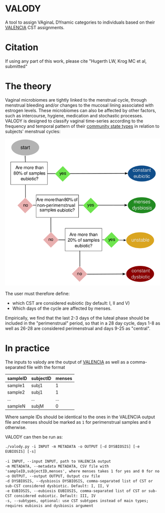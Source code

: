 # VALODY
A tool to assign VAginaL DYnamic categories to individuals based on their
[VALENCIA](https://github.com/ravel-lab/VALENCIA) CST assignments.

# Citation
If using any part of this work, please cite "Hugerth LW, Krog MC et al, submitted"

# The theory
Vaginal microbiomes are tightly linked to the menstrual cycle, through
menstrual bleeding and/or changes to the mucosal lining associated with estrogen
levels. These microbiomes can also be affected by other factors, such as
intercourse, hygiene, medication and stochastic processes. VALODY is designed
to classify vaginal time-series according to the frequency and temporal pattern
of their [community state types](https://github.com/ravel-lab/VALENCIA) in
relation to subjects' menstrual cycles:

![The Valody workflow](valody_outline.png)

The user must therefore define:
* which CST are considered eubiotic (by default: I, II and V)
* Which days of the cycle are affected by menses. 

Empirically, we find that the last 2-3 days of the luteal phase should be
included in the "perimenstrual" period, so that in a 28 day cycle, days 1-8 as
well as 26-28 are considered perimenstrual and days 9-25 as "central". 

# In practice
The inputs to valody are the output of
[VALENCIA](https://github.com/ravel-lab/VALENCIA) as well as a comma-separated
file with the format

| sampleID | subjectID | menses |
|----------|-----------|--------|
| sample1  | subj1     | 1      |
| sample2  | subj1     | 1      |
|   ...    |  ...      | ...    |
| sampleN  | subjM     | 0      |

Where sample IDs should be identical to the ones in the VALENCIA output file
and menses should be marked as `1` for perimenstrual samples and `0` otherwise.

VALODY can then be run as:

    ./valody.py -i INPUT -m METADATA -o OUTPUT [-d DYSBIOSIS] [-e EUBIOSIS] [-s] 

    -i INPUT, --input INPUT, path to VALENCIA output
    -m METADATA, --metadata METADATA, CSV file with 'sampleID,subjectID,menses', where menses takes 1 for yes and 0 for no
    -o OUTPUT, --output OUTPUT, Output csv file 
    -d DYSBIOSIS, --dysbiosis DYSBIOSIS, comma-separated list of CST or sub-CST considered dysbiotic. Default: I, II, V
    -e EUBIOSIS, --eubiosis EUBIOSIS, comma-separated list of CST or sub-CST considered eubiotic. Default: III, IV
    -s, --subtypes, optional: use CST subtypes instead of main types; requires eubiosis and dysbiosis argument
